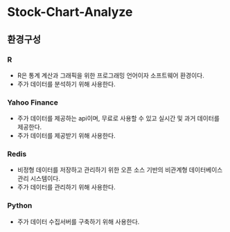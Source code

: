 # Stock-Chart-Analyze

## 환경구성

### R
 - R은 통계 계산과 그래픽을 위한 프로그래밍 언어이자 소프트웨어 환경이다.
 - 주가 데이터를 분석하기 위해 사용한다.

### Yahoo Finance
 - 주가 데이터를 제공하는 api이며, 무료로 사용할 수 있고 실시간 및 과거 데이터를 제공한다.
 - 주가 데이터를 제공받기 위해 사용한다.

### Redis
 - 비정형 데이터를 저장하고 관리하기 위한 오픈 소스 기반의 비관계형 데이터베이스 관리 시스템이다.
 - 주가 데이터를 관리하기 위해 사용한다.

### Python 
 - 주가 데이터 수집서버를 구축하기 위해 사용한다.
